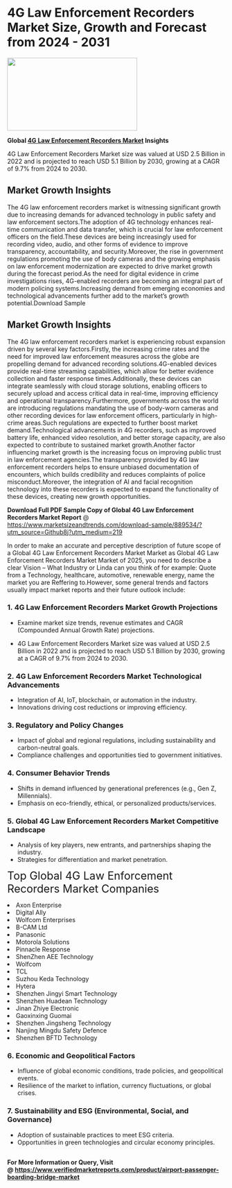 <H1>4G Law Enforcement Recorders Market Size, Growth and Forecast from 2024 - 2031</H1><img class="aligncenter size-medium wp-image-584254" src="https://thirdeyenews.in/wp-content/uploads/2024/09/Global-Market-Research-300x168.jpeg" alt="" width="300" height="168" /><p><strong>Global&nbsp;<a href="https://www.marketsizeandtrends.com/download-sample/889534/?utm_source=Github8j?utm_medium=219">4G Law Enforcement Recorders Market</a> Insights</strong></p><p>4G Law Enforcement Recorders Market size was valued at USD 2.5 Billion in 2022 and is projected to reach USD 5.1 Billion by 2030, growing at a CAGR of 9.7% from 2024 to 2030.</p><p><h2>Market Growth Insights</h2> <p>The 4G law enforcement recorders market is witnessing significant growth due to increasing demands for advanced technology in public safety and law enforcement sectors.The adoption of 4G technology enhances real-time communication and data transfer, which is crucial for law enforcement officers on the field.These devices are being increasingly used for recording video, audio, and other forms of evidence to improve transparency, accountability, and security.Moreover, the rise in government regulations promoting the use of body cameras and the growing emphasis on law enforcement modernization are expected to drive market growth during the forecast period.As the need for digital evidence in crime investigations rises, 4G-enabled recorders are becoming an integral part of modern policing systems.Increasing demand from emerging economies and technological advancements further add to the market’s growth potential.Download Sample </p> <h2>Market Growth Insights</h2> <p>The 4G law enforcement recorders market is experiencing robust expansion driven by several key factors.Firstly, the increasing crime rates and the need for improved law enforcement measures across the globe are propelling demand for advanced recording solutions.4G-enabled devices provide real-time streaming capabilities, which allow for better evidence collection and faster response times.Additionally, these devices can integrate seamlessly with cloud storage solutions, enabling officers to securely upload and access critical data in real-time, improving efficiency and operational transparency.Furthermore, governments across the world are introducing regulations mandating the use of body-worn cameras and other recording devices for law enforcement officers, particularly in high-crime areas.Such regulations are expected to further boost market demand.Technological advancements in 4G recorders, such as improved battery life, enhanced video resolution, and better storage capacity, are also expected to contribute to sustained market growth.Another factor influencing market growth is the increasing focus on improving public trust in law enforcement agencies.The transparency provided by 4G law enforcement recorders helps to ensure unbiased documentation of encounters, which builds credibility and reduces complaints of police misconduct.Moreover, the integration of AI and facial recognition technology into these recorders is expected to expand the functionality of these devices, creating new growth opportunities.</p><p><span class=""><strong>Download Full PDF Sample Copy of Global 4G Law Enforcement Recorders Market Report</strong> @ <a href="https://www.marketsizeandtrends.com/download-sample/889534/?utm_source=Github8j?utm_medium=219" target="_blank">https://www.marketsizeandtrends.com/download-sample/889534/?utm_source=Github8j?utm_medium=219</a></span></p><p>In order to make an accurate and perceptive description of future scope of a Global&nbsp;4G Law Enforcement Recorders Market Market as Global&nbsp;4G Law Enforcement Recorders Market Market of 2025, you need to describe a clear Vision &ndash; What Industry or Linda can you think of for example: Quote from a Technology, healthcare, automotive, renewable energy, name the market you are Reffering to.However, some general trends and factors usually impact market reports and their future outlook include:</p><h3>1.&nbsp;<strong>4G Law Enforcement Recorders Market Growth Projections</strong></h3><ul><li>Examine market size trends, revenue estimates and CAGR (Compounded Annual Growth Rate) projections.</li><li><p>4G Law Enforcement Recorders Market size was valued at USD 2.5 Billion in 2022 and is projected to reach USD 5.1 Billion by 2030, growing at a CAGR of 9.7% from 2024 to 2030.</p></li></ul><h3>2.&nbsp;<strong>4G Law Enforcement Recorders Market Technological Advancements</strong></h3><ul><li>Integration of AI, IoT, blockchain, or automation in the industry.</li><li>Innovations driving cost reductions or improving efficiency.</li></ul><h3>3.&nbsp;<strong>Regulatory and Policy Changes</strong></h3><ul><li>Impact of global and regional regulations, including sustainability and carbon-neutral goals.</li><li>Compliance challenges and opportunities tied to government initiatives.</li></ul><h3>4.&nbsp;<strong>Consumer Behavior Trends</strong></h3><ul><li>Shifts in demand influenced by generational preferences (e.g., Gen Z, Millennials).</li><li>Emphasis on eco-friendly, ethical, or personalized products/services.</li></ul><h3>5.&nbsp;<strong>Global 4G Law Enforcement Recorders Market Competitive Landscape</strong></h3><ul><li>Analysis of key players, new entrants, and partnerships shaping the industry.</li><li>Strategies for differentiation and market penetration.</li></ul><p data-pm-slice="1 1 []"><span style="color: inherit; font-family: inherit; font-size: 25px;">Top Global 4G Law Enforcement Recorders Market Companies</span></p><div class="" data-test-id=""><p><li>Axon Enterprise</li><li> Digital Ally</li><li> Wolfcom Enterprises</li><li> B-CAM Ltd</li><li> Panasonic</li><li> Motorola Solutions</li><li> Pinnacle Response</li><li> ShenZhen AEE Technology</li><li> Wolfcom</li><li> TCL</li><li> Suzhou Keda Technology</li><li> Hytera</li><li> Shenzhen Jingyi Smart Technology</li><li> Shenzhen Huadean Technology</li><li> Jinan Zhiye Electronic</li><li> Gaoxinxing Guomai</li><li> Shenzhen Jingsheng Technology</li><li> Nanjing Mingdu Safety Defence</li><li> Shenzhen BFTD Technology</li></p></div><h3>6.&nbsp;<strong>Economic and Geopolitical Factors</strong></h3><ul><li>Influence of global economic conditions, trade policies, and geopolitical events.</li><li>Resilience of the market to inflation, currency fluctuations, or global crises.</li></ul><h3>7.&nbsp;<strong>Sustainability and ESG (Environmental, Social, and Governance)</strong></h3><ul><li>Adoption of sustainable practices to meet ESG criteria.</li><li>Opportunities in green technologies and circular economy principles.</li></ul><h2><strong style="font-size: 14px;">For More Information or Query, Visit @&nbsp;</strong><a style="background-color: #ffffff; font-size: 14px;" href="https://www.marketsizeandtrends.com/report/4g-law-enforcement-recorders-market/" target="_blank">https://www.verifiedmarketreports.com/product/airport-passenger-boarding-bridge-market</a></h2>